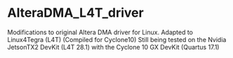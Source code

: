 # AlteraDMA_L4T_driver

Modifications to original Altera DMA driver for Linux.
Adapted to Linux4Tegra (L4T) (Compiled for Cyclone10)
Still being tested  on the Nvidia JetsonTX2 DevKit (L4T 28.1) with the Cyclone 10 GX DevKit (Quartus 17.1)
